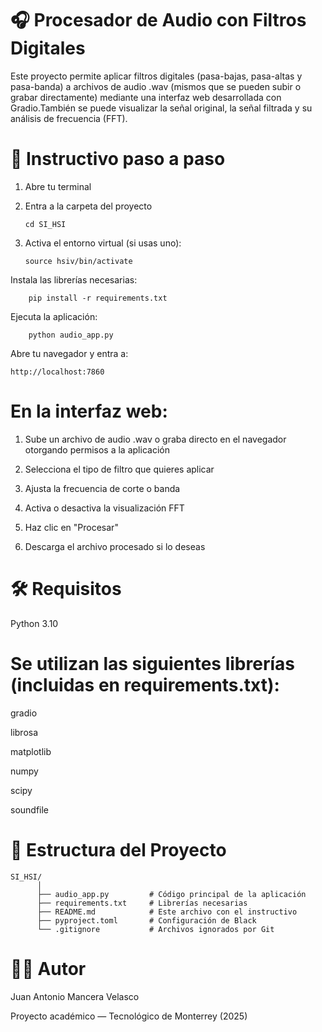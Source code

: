 # 🎧 Procesador de Audio con Filtros Digitales

Este proyecto permite aplicar filtros digitales (pasa-bajas, pasa-altas y pasa-banda) a archivos de audio .wav (mismos que se pueden subir o grabar directamente) mediante una interfaz web desarrollada con Gradio.También se puede visualizar la señal original, la señal filtrada y su análisis de frecuencia (FFT).


# 🧪 Instructivo paso a paso
 1. Abre tu terminal
 2. Entra a la carpeta del proyecto

        cd SI_HSI

 3. Activa el entorno virtual (si usas uno):

        source hsiv/bin/activate

Instala las librerías necesarias:

        pip install -r requirements.txt

Ejecuta la aplicación:

        python audio_app.py

Abre tu navegador y entra a:

    http://localhost:7860

    

 # En la interfaz web:

 1. Sube un archivo de audio .wav o graba directo en el navegador otorgando permisos a la aplicación

 2. Selecciona el tipo de filtro que quieres aplicar

 3. Ajusta la frecuencia de corte o banda

 4. Activa o desactiva la visualización FFT

 5. Haz clic en "Procesar"

 6. Descarga el archivo procesado si lo deseas



# 🛠 Requisitos

Python 3.10



# Se utilizan las siguientes librerías (incluidas en requirements.txt):

 gradio

 librosa

 matplotlib

 numpy

 scipy

 soundfile



# 📁 Estructura del Proyecto

    SI_HSI/
          │
          ├── audio_app.py         # Código principal de la aplicación
          ├── requirements.txt     # Librerías necesarias
          ├── README.md            # Este archivo con el instructivo
          ├── pyproject.toml       # Configuración de Black
          └── .gitignore           # Archivos ignorados por Git

# 👨‍💻 Autor
Juan Antonio Mancera Velasco

Proyecto académico — Tecnológico de Monterrey (2025)
